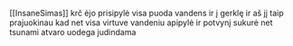 [[InsaneSimas]] krč ėjo prisipylė visa puoda vandens ir į gerklę ir aš jį taip prajuokinau kad net visa virtuve vandeniu apipylė ir potvynį sukurė net tsunami atvaro uodega judindama